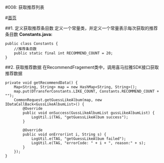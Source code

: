 #008: 获取推荐列表

#[首页](./../README.md)

##1. 定义获取推荐条目数
定义一个常量类，并定义一个常量表示每次获取的推荐条目数
**Constants.java:**

	public class Constants {
	    //推荐条目数
	    public static final int RECOMMEND_COUNT = 20;
	}

##2. 获取推荐数据
在RecommendFragement类中，调用喜马拉雅SDK接口获取推荐数据

	private void getRecommendData() {
        Map<String, String> map = new HashMap<String, String>();
        map.put(DTransferConstants.LIKE_COUNT, Constants.RECOMMEND_COUNT + "");
        CommonRequest.getGuessLikeAlbum(map, new IDataCallBack<GussLikeAlbumList>() {
            @Override
            public void onSuccess(GussLikeAlbumList gussLikeAlbumList) {
                LogUtil.i(TAG, "getGuessLikeAlbum success");
            }
	
            @Override
            public void onError(int i, String s) {
                LogUtil.e(TAG, "getGuessLikeAlbum failed");
                LogUtil.e(TAG, "errorCode: " + i + ", reason:" + s);
            }
        });
    }